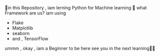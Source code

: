 🚀in this Repository , iam lerning Python for Machine learning 🚀
what Framework are us?
 iam using 
 - Flake
 - Matplotlib
 - seaborn
 - and , TensorFlow

ummm , okay , iam a Beginner to be here 
see you in the next learning🚀🚀
